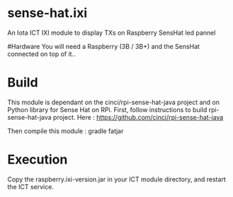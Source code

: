 # sense-hat.ixi
An Iota ICT IXI module to display TXs on Raspberry SensHat led pannel

#Hardware
You will need a Raspberry (3B / 3B+) and the SensHat connected on top of it..

# Build
This module is dependant on the cinci/rpi-sense-hat-java project and on Python library for Sense Hat on RPi.
First, follow instructions to build rpi-sense-hat-java project. Here : https://github.com/cinci/rpi-sense-hat-java

Then compile this module : gradle fatjar

# Execution
Copy the raspberry.ixi-version.jar in your ICT module directory, and restart the ICT service.

